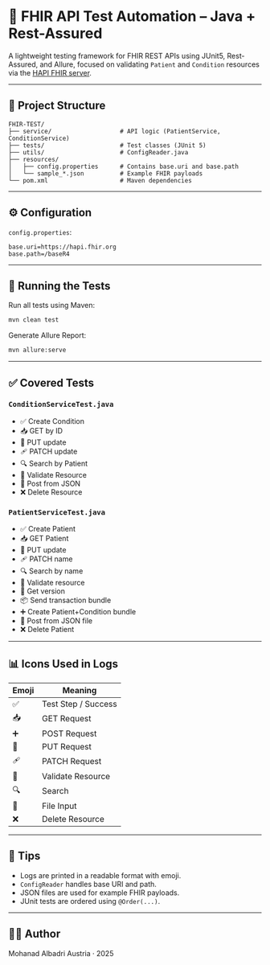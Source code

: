 # 🏥 FHIR API Test Automation – Java + Rest-Assured

A lightweight testing framework for FHIR REST APIs using JUnit5, Rest-Assured, and Allure, focused on validating `Patient` and `Condition` resources via the [HAPI FHIR server](https://hapi.fhir.org/).

---

## 📁 Project Structure

```
FHIR-TEST/
├── service/                   # API logic (PatientService, ConditionService)
├── tests/                     # Test classes (JUnit 5)
├── utils/                     # ConfigReader.java
├── resources/                
│   ├── config.properties      # Contains base.uri and base.path
│   └── sample_*.json          # Example FHIR payloads
└── pom.xml                    # Maven dependencies
```

---

## ⚙️ Configuration

`config.properties`:
```properties
base.uri=https://hapi.fhir.org
base.path=/baseR4
```

---

## 🚀 Running the Tests

Run all tests using Maven:

```bash
mvn clean test
```

Generate Allure Report:

```bash
mvn allure:serve
```

---

## ✅ Covered Tests

### `ConditionServiceTest.java`
- ✅ Create Condition
- 📥 GET by ID
- 🔁 PUT update
- 🩹 PATCH update
- 🔍 Search by Patient
- 🧪 Validate Resource
- 📂 Post from JSON
- ❌ Delete Resource

### `PatientServiceTest.java`
- ✅ Create Patient
- 📥 GET Patient
- 🔁 PUT update
- 🩹 PATCH name
- 🔍 Search by name
- 🧪 Validate resource
- 📜 Get version
- 📦 Send transaction bundle
- ➕ Create Patient+Condition bundle
- 📂 Post from JSON file
- ❌ Delete Patient

---

## 📊 Icons Used in Logs

| Emoji | Meaning             |
|-------|----------------------|
| ✅     | Test Step / Success |
| 📥     | GET Request         |
| ➕     | POST Request        |
| 🔁     | PUT Request         |
| 🩹     | PATCH Request       |
| 🧪     | Validate Resource   |
| 🔍     | Search              |
| 📂     | File Input          |
| ❌     | Delete Resource     |

---


## 📌 Tips

- Logs are printed in a readable format with emoji.
- `ConfigReader` handles base URI and path.
- JSON files are used for example FHIR payloads.
- JUnit tests are ordered using `@Order(...)`.

---

## 👨‍💻 Author

Mohanad Albadri 
Austria · 2025